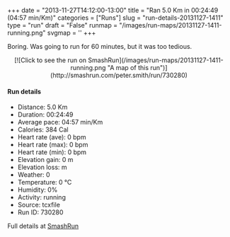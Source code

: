 +++
date = "2013-11-27T14:12:00-13:00"
title = "Ran 5.0 Km in 00:24:49 (04:57 min/Km)"
categories = ["Runs"]
slug = "run-details-20131127-1411"
type = "run"
draft = "False"
runmap = "/images/run-maps/20131127-1411-running.png"
svgmap = '<polyline points="">'
+++

Boring. Was going to run for 60 minutes, but it was too tedious. 

<!--more-->

<center>
[![Click to see the run on SmashRun](/images/run-maps/20131127-1411-running.png "A map of this run")](http://smashrun.com/peter.smith/run/730280)
</center>

#### Run details

* Distance: 5.0 Km
* Duration: 00:24:49
* Average pace: 04:57 min/Km
* Calories: 384 Cal
* Heart rate (ave): 0 bpm
* Heart rate (max): 0 bpm
* Heart rate (min): 0 bpm
* Elevation gain: 0 m
* Elevation loss:  m
* Weather: 0
* Temperature: 0 &deg;C
* Humidity: 0%
* Activity: running
* Source: tcxfile
* Run ID: 730280

Full details at [SmashRun](http://smashrun.com/peter.smith/run/730280)